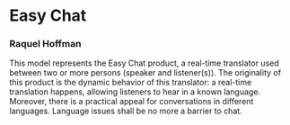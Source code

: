 #  Easy Chat
### Raquel Hoffman

This model represents the Easy Chat product, a real-time translator used between
two or more persons (speaker and listener(s)). The originality of this product is the dynamic
behavior of this translator: a real-time translation happens, allowing listeners to hear in a
known language. Moreover, there is a practical appeal for conversations in different languages.
Language issues shall be no more a barrier to chat.
